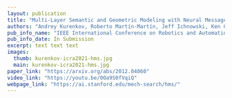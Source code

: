 ```yaml
---
layout: publication
title: "Multi-Layer Semantic and Geometric Modeling with Neural Message Passing in 3D Scene Graphs for Hierarchical Mechanical Search"
authors: "Andrey Kurenkov, Roberto Martín-Martín, Jeff Ichnowski, Ken Goldberg, Silvio Savarese"
pub_info_name: "IEEE International Conference on Robotics and Automation (ICRA)"
pub_info_date: In Submission
excerpt: text text text
images:
  thumb: kurenkov-icra2021-hms.jpg
  main: kurenkov-icra2021-hms.jpg
paper_link: "https://arxiv.org/abs/2012.04060"
video_link: "https://youtu.be/0Oa9S0fVqiQ"
webpage_link: "https://ai.stanford.edu/mech-search/hms/"
---
```


